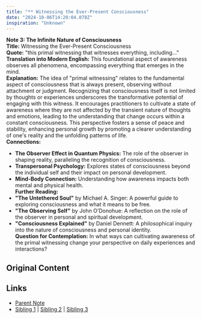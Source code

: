 ```yaml
---
title: "** Witnessing the Ever-Present Consciousness"
date: "2024-10-06T14:20:04.078Z"
inspiration: "Unknown"
---
```


  
**Note 3: The Infinite Nature of Consciousness**  
**Title:** Witnessing the Ever-Present Consciousness  
**Quote:** "this primal witnessing that witnesses everything, including..."  
**Translation into Modern English:** This foundational aspect of awareness observes all phenomena, encompassing everything that emerges in the mind.  
**Explanation:** The idea of "primal witnessing" relates to the fundamental aspect of consciousness that is always present, observing without attachment or judgment. Recognizing that consciousness itself is not limited by thoughts or experiences underscores the transformative potential of engaging with this witness. It encourages practitioners to cultivate a state of awareness where they are not affected by the transient nature of thoughts and emotions, leading to the understanding that change occurs within a constant consciousness. This perspective fosters a sense of peace and stability, enhancing personal growth by promoting a clearer understanding of one's reality and the unfolding patterns of life.  
**Connections:**  
- **The Observer Effect in Quantum Physics:** The role of the observer in shaping reality, paralleling the recognition of consciousness.  
- **Transpersonal Psychology:** Explores states of consciousness beyond the individual self and their impact on personal development.  
- **Mind-Body Connection:** Understanding how awareness impacts both mental and physical health.  
**Further Reading:**  
- **"The Untethered Soul"** by Michael A. Singer: A powerful guide to exploring consciousness and what it means to be free.  
- **"The Observing Self"** by John O’Donohue: A reflection on the role of the observer in personal and spiritual development.  
- **"Consciousness Explained"** by Daniel Dennett: A philosophical inquiry into the nature of consciousness and personal identity.  
**Question for Contemplation:** In what ways can cultivating awareness of the primal witnessing change your perspective on daily experiences and interactions?  


## Original Content



## Links

- [Parent Note](/parent-note.md)
- [Sibling 1](/zettel1.md) | [Sibling 2](/zettel2.md) | [Sibling 3](/zettel3.md)

